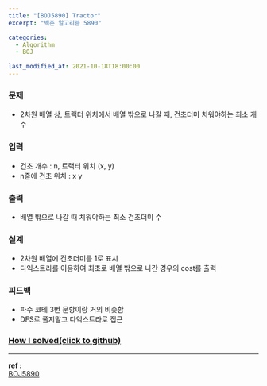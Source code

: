 ```yaml
---
title: "[BOJ5890] Tractor"
excerpt: "백준 알고리즘 5890"

categories:
  - Algorithm
  - BOJ

last_modified_at: 2021-10-18T18:00:00
---
```


### 문제

- 2차원 배열 상, 트랙터 위치에서 배열 밖으로 나갈 때, 건초더미 치워야하는 최소 개수

### 입력

- 건초 개수 : n, 트랙터 위치 (x, y)
- n줄에 건초 위치 : x y

### 출력

- 배열 밖으로 나갈 때 치워야하는 최소 건초더미 수

### 설계

- 2차원 배열에 건초더미를 1로 표시
- 다익스트라를 이용하여 최초로 배열 밖으로 나간 경우의 cost를 출력

### 피드백

- 파수 코테 3번 문항이랑 거의 비슷함
- DFS로 풀지말고 다익스트라로 접근

### [How I solved(click to github)](https://github.com/mindflip/Algorithm_BOJ/blob/master/boj5890.cpp)

---

**ref :**  
[BOJ5890](https://www.acmicpc.net/problem/5890)
